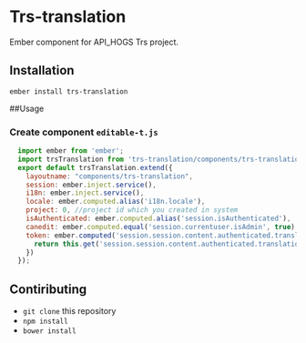 # Trs-translation

Ember component for API_HOGS Trs project.

## Installation

`ember install trs-translation`

##Usage

### Create component `editable-t.js`
```javascript
  import ember from 'ember';
  import trsTranslation from 'trs-translation/components/trs-translation';
  export default trsTranslation.extend({
    layoutname: "components/trs-translation",
    session: ember.inject.service(),
    i18n: ember.inject.service(),
    locale: ember.computed.alias('i18n.locale'),
    project: 0, //project id which you created in system
    isAuthenticated: ember.computed.alias('session.isAuthenticated'),
    canedit: ember.computed.equal('session.currentuser.isAdmin', true),
    token: ember.computed('session.session.content.authenticated.translation_token', function() {
      return this.get('session.session.content.authenticated.translation_token');
    })
  });
```

## Contiributing

* `git clone` this repository
* `npm install`
* `bower install`
